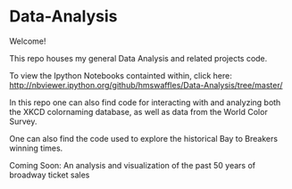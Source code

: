Data-Analysis
=============

Welcome!

This repo houses my general Data Analysis and related projects code.

To view the Ipython Notebooks containted within, click here: http://nbviewer.ipython.org/github/hmswaffles/Data-Analysis/tree/master/


In this repo one can also find code for interacting with and analyzing both the XKCD colornaming database, as well as data from the World Color Survey.

One can also find the code used to explore the historical Bay to Breakers winning times.

Coming Soon:
An analysis and visualization of the past 50 years of broadway ticket sales

